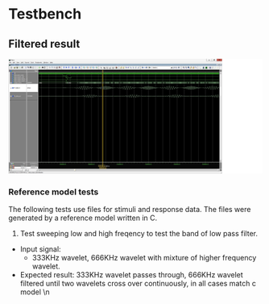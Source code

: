 # Testbench
## Filtered result
![fir Lowpass Filter Unit test harness](Q16at2KHz.jpg)

### Reference model tests
The following tests use files for stimuli and response data. The files were generated by a reference model written in C.

1. Test sweeping low and high freqency to test the band of low pass filter.
  - Input signal:
    - 333KHz wavelet, 666KHz wavelet with mixture of higher frequency wavelet.
  - Expected result: 333KHz wavelet passes through, 666KHz wavelet filtered until two wavelets cross over continuously, in all cases match c model
\n
